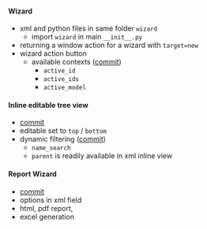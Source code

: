 #### Wizard
- xml and python files in same folder `wizard`
	- import `wizard` in main `__init__.py`
- returning a window action for a wizard with `target=new`
- wizard action button
	- available contexts ([commit](https://github.com/shamim-hossen-razu/school_management/commit/148485a0b64b8d2e161db43e50494d1326984089))
		- `active_id`
		- `active_ids`
		- `active_model`

#### Inline editable tree view
- [commit](https://github.com/shamim-hossen-razu/school_management/commit/f543a8f15fd6fa8480d69d96ff99127ebdf552a9)
- editable set to `top` / `bottom`
- dynamic filtering ([commit](https://github.com/shamim-hossen-razu/school_management/commit/3d5494e032489251a067c22cfbf52c09b4d184c1))
	- `name_search`
	- `parent` is readily available in xml inline view

#### Report Wizard
- [commit](https://github.com/shamim-hossen-razu/school_management/commit/f9c23f1b7247bd06d6859b63d28069db4d4e6c42)
- options in xml field
- html, pdf report, 
- excel generation